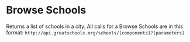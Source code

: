 Browse Schools
====================
Returns a list of schools in a city. All calls for a Browse Schools are in this format:
`http://api.greatschools.org/schools/[components]?[parameters]`


